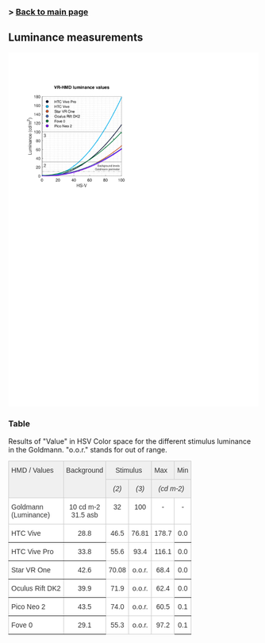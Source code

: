 ### > [Back to main page](https://zeissvisionsciencelab.github.io/HMD-FOV/)
## Luminance measurements
![Luminance values Figure](https://github.com/ZeissVisionScienceLab/HMD-FOV//blob/main/figures/luminancefig.svg?raw=true)

### Table
Results of "Value" in HSV Color space for the different stimulus luminance in the Goldmann. "o.o.r." stands for out of range.

<style type="text/css">
.tg  {border-collapse:collapse;border-color:#ccc;border-spacing:0;}
.tg td{background-color:#fff;border-color:#ccc;border-style:solid;border-width:1px;color:#333;
  font-family:Arial, sans-serif;font-size:14px;overflow:hidden;padding:10px 5px;word-break:normal;}
.tg th{background-color:#f0f0f0;border-color:#ccc;border-style:solid;border-width:1px;color:#333;
  font-family:Arial, sans-serif;font-size:14px;font-weight:normal;overflow:hidden;padding:10px 5px;word-break:normal;}
.tg .tg-baqh{text-align:center;vertical-align:top}
.tg .tg-c3ow{border-color:inherit;text-align:center;vertical-align:top}
.tg .tg-0lax{text-align:left;vertical-align:top}
.tg .tg-0pky{border-color:inherit;text-align:left;vertical-align:top}
.tg .tg-5frq{font-style:italic;text-align:center;vertical-align:top}
</style>
<table class="tg">
<thead>
  <tr>
    <th class="tg-0lax" rowspan="2">HMD / Values</th>
    <th class="tg-baqh" colspan="2" rowspan="2">Background</th>
    <th class="tg-baqh" colspan="2">Stimulus</th>
    <th class="tg-0lax">Max</th>
    <th class="tg-0pky">Min</th>
  </tr>
  <tr>
    <th class="tg-5frq">(2)</th>
    <th class="tg-5frq">(3)</th>
    <th class="tg-5frq" colspan="2">(cd m-2)</th>
  </tr>
</thead>
<tbody>
  <tr>
    <td class="tg-0lax">Goldmann<br>(Luminance)</td>
    <td class="tg-baqh" colspan="2">10 cd m-2<br>31.5 asb</td>
    <td class="tg-baqh">32</td>
    <td class="tg-baqh">100</td>
    <td class="tg-baqh">-</td>
    <td class="tg-baqh">-</td>
  </tr>
  <tr>
    <td class="tg-0pky">HTC Vive</td>
    <td class="tg-c3ow" colspan="2">28.8</td>
    <td class="tg-baqh">46.5</td>
    <td class="tg-baqh">76.81</td>
    <td class="tg-baqh">178.7</td>
    <td class="tg-c3ow">0.0</td>
  </tr>
  <tr>
    <td class="tg-0pky">HTC Vive Pro</td>
    <td class="tg-c3ow" colspan="2">33.8</td>
    <td class="tg-baqh">55.6</td>
    <td class="tg-baqh">93.4</td>
    <td class="tg-baqh">116.1</td>
    <td class="tg-c3ow">0.0</td>
  </tr>
  <tr>
    <td class="tg-0pky">Star VR One</td>
    <td class="tg-c3ow" colspan="2">42.6</td>
    <td class="tg-baqh">70.08</td>
    <td class="tg-baqh">o.o.r.</td>
    <td class="tg-baqh">68.4</td>
    <td class="tg-c3ow">0.0</td>
  </tr>
  <tr>
    <td class="tg-0pky">Oculus Rift DK2</td>
    <td class="tg-c3ow" colspan="2">39.9</td>
    <td class="tg-baqh">71.9</td>
    <td class="tg-baqh">o.o.r.</td>
    <td class="tg-baqh">62.4</td>
    <td class="tg-c3ow">0.0</td>
  </tr>
  <tr>
    <td class="tg-0pky">Pico Neo 2</td>
    <td class="tg-c3ow" colspan="2">43.5</td>
    <td class="tg-baqh">74.0</td>
    <td class="tg-baqh">o.o.r.</td>
    <td class="tg-baqh">60.5</td>
    <td class="tg-c3ow">0.1</td>
  </tr>
  <tr>
    <td class="tg-0pky">Fove 0</td>
    <td class="tg-c3ow" colspan="2">29.1</td>
    <td class="tg-baqh">55.3</td>
    <td class="tg-baqh">o.o.r.</td>
    <td class="tg-baqh">97.2</td>
    <td class="tg-c3ow">0.1</td>
  </tr>
</tbody>
</table>